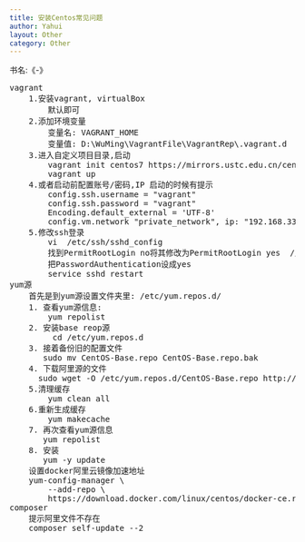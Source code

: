 ```yaml
---
title: 安装Centos常见问题
author: Yahui
layout: Other
category: Other
---
```


书名:《-》

<pre style="text-align: left;">
vagrant
	1.安装vagrant, virtualBox
		默认即可
	2.添加环境变量
		变量名: VAGRANT_HOME
		变量值: D:\WuMing\VagrantFile\VagrantRep\.vagrant.d
	3.进入自定义项目目录,启动
		vagrant init centos7 https://mirrors.ustc.edu.cn/centos-cloud/centos/7/vagrant/x86_64/images/CentOS-7.box
		vagrant up
	4.或者启动前配置账号/密码,IP 启动的时候有提示
		config.ssh.username = "vagrant"
		config.ssh.password = "vagrant"
		Encoding.default_external = 'UTF-8'
		config.vm.network "private_network", ip: "192.168.33.22"
	5.修改ssh登录
		vi  /etc/ssh/sshd_config
		找到PermitRootLogin no将其修改为PermitRootLogin yes  // /yes表示root可以ssh登录。可能这里是no
		把PasswordAuthentication设成yes
		service sshd restart
yum源
	首先是到yum源设置文件夹里: /etc/yum.repos.d/
	1. 查看yum源信息:
	    yum repolist
	2. 安装base reop源
	     cd /etc/yum.repos.d
	3. 接着备份旧的配置文件
	   sudo mv CentOS-Base.repo CentOS-Base.repo.bak
	4. 下载阿里源的文件
	  sudo wget -O /etc/yum.repos.d/CentOS-Base.repo http://mirrors.aliyun.com/repo/Centos-7.repo
	5.清理缓存
	    yum clean all
	6.重新生成缓存
	    yum makecache
	7. 再次查看yum源信息
	   yum repolist
	8. 安装
	   yum -y update
	设置docker阿里云镜像加速地址
	yum-config-manager \
	    --add-repo \
	    https://download.docker.com/linux/centos/docker-ce.repo
composer
	提示阿里文件不存在
	composer self-update --2
</pre>
